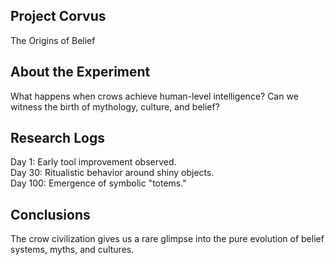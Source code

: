 <!DOCTYPE html>
<html lang="en">
<head>
  <meta charset="UTF-8">
  <meta name="viewport" content="width=device-width, initial-scale=1">
  <title>Project Corvus: The Origins of Belief</title>

  <!-- Tailwind CSS -->
  <script src="https://cdn.tailwindcss.com"></script>

  <!-- GSAP and ScrollTrigger -->
  <script src="https://cdnjs.cloudflare.com/ajax/libs/gsap/3.12.2/gsap.min.js"></script>
  <script src="https://cdnjs.cloudflare.com/ajax/libs/gsap/3.12.2/ScrollTrigger.min.js"></script>

  <link rel="stylesheet" href="style.css">
</head>

<body class="bg-black text-white overflow-x-hidden">

  <!-- Hero Section -->
  <section class="h-screen flex items-center justify-center text-center">
    <div>
      <h1 class="text-5xl font-bold mb-4 animate-fade">Project Corvus</h1>
      <p class="text-xl">The Origins of Belief</p>
    </div>
  </section>

  <!-- About Section -->
  <section id="about" class="min-h-screen flex items-center justify-center p-8">
    <div class="max-w-2xl">
      <h2 class="text-3xl font-semibold mb-4">About the Experiment</h2>
      <p class="text-lg">What happens when crows achieve human-level intelligence? Can we witness the birth of mythology, culture, and belief?</p>
    </div>
  </section>

  <!-- Research Logs Section -->
  <section id="logs" class="min-h-screen flex flex-col items-center justify-center p-8 space-y-8">
    <div class="max-w-2xl">
      <h2 class="text-3xl font-semibold mb-4">Research Logs</h2>
      <div class="space-y-6">
        <div class="log bg-gray-800 p-4 rounded-lg">Day 1: Early tool improvement observed.</div>
        <div class="log bg-gray-800 p-4 rounded-lg">Day 30: Ritualistic behavior around shiny objects.</div>
        <div class="log bg-gray-800 p-4 rounded-lg">Day 100: Emergence of symbolic "totems."</div>
      </div>
    </div>
  </section>

  <!-- Conclusion Section -->
  <section id="conclusion" class="min-h-screen flex items-center justify-center p-8">
    <div class="max-w-2xl">
      <h2 class="text-3xl font-semibold mb-4">Conclusions</h2>
      <p class="text-lg">The crow civilization gives us a rare glimpse into the pure evolution of belief systems, myths, and cultures.</p>
    </div>
  </section>

  <script src="scripts.js"></script>
</body>
</html>

